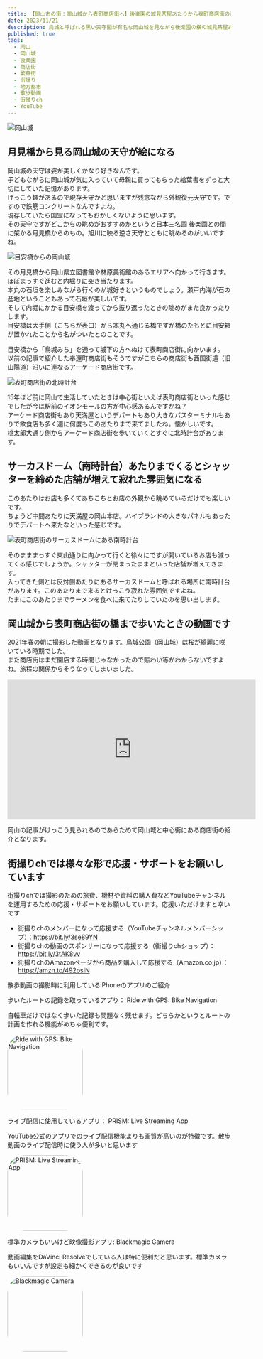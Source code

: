 ```yaml
---
title: 【岡山市の街：岡山城から表町商店街へ】後楽園の城見茶屋あたりから表町商店街の南時計台あたりまで歩く
date: 2023/11/21
description: 烏城と呼ばれる黒い天守閣が有名な岡山城を見ながら後楽園の横の城見茶屋あたりから表町商店街をぬけて南時計台あたりまで歩きました
published: true
tags:
  - 岡山
  - 岡山城
  - 後楽園
  - 商店街
  - 繁華街
  - 街撮り
  - 地方都市
  - 散歩動画
  - 街撮りch
  - YouTube
---
```


![岡山城](/images/2023/11/okayama-001.jpg "岡山城")

## 月見橋から見る岡山城の天守が絵になる

岡山城の天守は姿が美しくかなり好きなんです。  
子どもながらに岡山城が気に入っていて母親に買ってもらった絵葉書をずっと大切にしていた記憶があります。  
けっこう趣があるので現存天守かと思いますが残念ながら外観復元天守です。ですので鉄筋コンクリートなんですよね。  
現存していたら国宝になってもおかしくないように思います。  
その天守ですがどこからの眺めがおすすめかというと日本三名園 後楽園との間に架かる月見橋からのもの。旭川に映る逆さ天守とともに眺めるのがいいですね。

![目安橋からの岡山城](/images/2023/11/okayama-002.jpg "目安橋からの岡山城")

その月見橋から岡山県立図書館や林原美術館のあるエリアへ向かって行きます。ほぼまっすぐ進むと内堀りに突き当たります。  
本丸の石垣を楽しみながら行くのが城好きというものでしょう。瀬戸内海が石の産地ということもあって石垣が美しいです。  
そして内堀にかかる目安橋を渡ってから振り返ったときの眺めがまた良かったりします。  
目安橋は大手側（こちらが表口）から本丸へ通じる橋ですが橋のたもとに目安箱が置かれたことから名がついたとのことです。

<!-- more -->

目安橋から「烏城みち」を通って城下の方へぬけて表町商店街に向かいます。  
以前の記事で紹介した奉還町商店街もそうですがこちらの商店街も西国街道（旧山陽道）沿いに連なるアーケード商店街です。

![表町商店街の北時計台](/images/2023/11/okayama-003.jpg "表町商店街の北時計台")

15年ほど前に岡山で生活していたときは中心街といえば表町商店街といった感じでしたが今は駅前のイオンモールの方が中心感あるんですかね？  
アーケード商店街もあり天満屋というデパートもあり大きなバスターミナルもありで飲食店も多く週に何度もこのあたりまで来てましたね。懐かしいです。  
桃太郎大通り側からアーケード商店街を歩いていくとすぐに北時計台があります。

## サーカスドーム（南時計台）あたりまでくるとシャッターを締めた店舗が増えて寂れた雰囲気になる

このあたりはお店も多くてあちこちとお店の外観から眺めているだけでも楽しいです。  
ちょうど中間あたりに天満屋の岡山本店。ハイブランドの大きなパネルもあったりでデパートへ来たなといった感じです。

![表町商店街のサーカスドームにある南時計台](/images/2023/11/okayama-004.jpg "表町商店街のサーカスドームにある南時計台")

そのまままっすぐ東山通りに向かって行くと徐々にですが開いているお店も減ってくる感じでしょうか。シャッターが閉まったままといった店舗が増えてきます。  
入ってきた側とは反対側あたりにあるサーカスドームと呼ばれる場所に南時計台があります。このあたりまで来るとけっこう寂れた雰囲気ですよね。  
たまにこのあたりまでラーメンを食べに来てたりしていたのを思い出します。

## 岡山城から表町商店街の橋まで歩いたときの動画です

2021年春の朝に撮影した動画となります。烏城公園（岡山城）は桜が綺麗に咲いている時期でした。  
また商店街はまだ開店する時間じゃなかったので賑わい等がわからないですよね。旅程の関係からそうなってしまいました。

<div class="youtube">
<iframe width="560" height="315" src="https://www.youtube.com/embed/yEuzrwSPIIA?si=Et-f8eLmfd69gXgM" title="YouTube video player" frameborder="0" allow="accelerometer; autoplay; clipboard-write; encrypted-media; gyroscope; picture-in-picture; web-share" allowfullscreen></iframe>
</div>

岡山の記事がけっこう見られるのであらためて岡山城と中心街にある商店街の紹介となります。

## 街撮りchでは様々な形で応援・サポートをお願いしています

街撮りchでは撮影のための旅費、機材や資料の購入費などYouTubeチャンネルを運用するための応援・サポートをお願いしています。応援いただけますと幸いです

* 街撮りchのメンバーになって応援する（YouTubeチャンネルメンバーシップ）：https://bit.ly/3se89YN
* 街撮りchの動画のスポンサーになって応援する（街撮りchショップ）：https://bit.ly/3tAK8vv
* 街撮りchのAmazonページから商品を購入して応援する（Amazon.co.jp）：https://amzn.to/492osIN

<div class="app-info">
<p class="h2">散歩動画の撮影時に利用しているiPhoneのアプリのご紹介</p>
</div>
<div class="app-info">
<p class="h3">歩いたルートの記録を取っているアプり： Ride with GPS: Bike Navigation</p>
<p class="text">自転車だけではなく歩いた記録も問題なく残せます。どちらかというとルートの計画を作れる機能がめちゃ便利です。</p>
<a href="https://apps.apple.com/jp/app/ride-with-gps-bike-navigation/id893687399?itscg=30200&amp;itsct=apps_box_appicon" style="width: 170px; height: 170px; border-radius: 22%; overflow: hidden; display: inline-block; vertical-align: middle;"><img src="https://is1-ssl.mzstatic.com/image/thumb/Purple116/v4/0d/ae/8d/0dae8d61-de41-82f9-7db3-e5f556dec237/AppIcon-0-1x_U007emarketing-0-7-0-85-220.png/540x540bb.jpg" alt="Ride with GPS: Bike Navigation" style="width: 170px; height: 170px; border-radius: 22%; overflow: hidden; display: inline-block; vertical-align: middle;"></a>
</div>

<div class="app-info">
<p class="h3">ライブ配信に使用しているアプリ： PRISM: Live Streaming App</p>
<p class="text">YouTube公式のアプリでのライブ配信機能よりも画質が高いのが特徴です。散歩動画のライブ配信時に使う人が多いと思います</p>
<a href="https://apps.apple.com/jp/app/prism-live-streaming-app/id1319056339?itscg=30200&amp;itsct=apps_box_appicon" style="width: 170px; height: 170px; border-radius: 22%; overflow: hidden; display: inline-block; vertical-align: middle;"><img src="https://is1-ssl.mzstatic.com/image/thumb/Purple116/v4/c0/4c/5c/c04c5cc5-bf2d-2f2a-d1db-e92e43a3c43a/AppIcon-1x_U007emarketing-0-7-0-85-220.png/540x540bb.jpg" alt="PRISM: Live Streaming App" style="width: 170px; height: 170px; border-radius: 22%; overflow: hidden; display: inline-block; vertical-align: middle;"></a>
</div>

<div class="app-info">
<p class="h3">標準カメラもいいけど映像撮影アプリ: Blackmagic Camera</p>
<p class="text">動画編集をDaVinci Resolveでしている人は特に便利だと思います。標準カメラもいいんですが設定も細かくできるのが良いです</p>
<a href="https://apps.apple.com/jp/app/blackmagic-camera/id6449580241?itscg=30200&amp;itsct=apps_box_appicon" style="width: 170px; height: 170px; border-radius: 22%; overflow: hidden; display: inline-block; vertical-align: middle;"><img src="https://is1-ssl.mzstatic.com/image/thumb/Purple116/v4/08/50/8c/08508c82-9c60-0e8e-8511-765d6e2b5898/AppIcon-1x_U007emarketing-0-8-0-85-220.png/540x540bb.jpg" alt="Blackmagic Camera" style="width: 170px; height: 170px; border-radius: 22%; overflow: hidden; display: inline-block; vertical-align: middle;"></a>
</div>